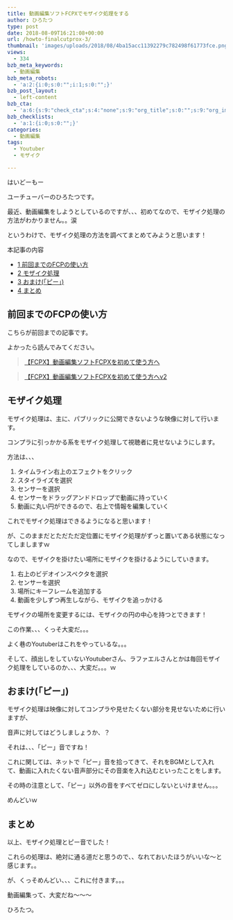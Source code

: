 ```yaml
---
title: 動画編集ソフトFCPXでモザイク処理をする
author: ひろたつ
type: post
date: 2018-08-09T16:21:08+00:00
url: /howto-finalcutprox-3/
thumbnail: 'images/uploads/2018/08/4ba15acc11392279c782498f61773fce.png?fit=304%2C171&ssl=1'
views:
  - 334
bzb_meta_keywords:
  - 動画編集
bzb_meta_robots:
  - 'a:2:{i:0;s:0:"";i:1;s:0:"";}'
bzb_post_layout:
  - left-content
bzb_cta:
  - 'a:6:{s:9:"check_cta";s:4:"none";s:9:"org_title";s:0:"";s:9:"org_image";s:0:"";s:11:"org_content";s:0:"";s:15:"org_button_text";s:0:"";s:14:"org_button_url";s:0:"";}'
bzb_checklists:
  - 'a:1:{i:0;s:0:"";}'
categories:
  - 動画編集
tags:
  - Youtuber
  - モザイク

---
```

はいどーもー

ユーチューバーのひろたつです。

最近、動画編集をしようとしているのですが、、、初めてなので、モザイク処理の方法がわかりません。。涙

というわけで、モザイク処理の方法を調べてまとめてみようと思います！

<!--more-->

<div id="toc_container" class="toc_transparent no_bullets">
  <p class="toc_title">
    本記事の内容
  </p>

  <ul class="toc_list">
    <li>
      <a href="#FCP"><span class="toc_number toc_depth_1">1</span> 前回までのFCPの使い方</a>
    </li>
    <li>
      <a href="#i"><span class="toc_number toc_depth_1">2</span> モザイク処理</a>
    </li>
    <li>
      <a href="#i-2"><span class="toc_number toc_depth_1">3</span> おまけ(「ピー」)</a>
    </li>
    <li>
      <a href="#i-3"><span class="toc_number toc_depth_1">4</span> まとめ</a>
    </li>
  </ul>
</div>

## <span id="FCP">前回までのFCPの使い方</span>

こちらが前回までの記事です。

よかったら読んでみてください。

<blockquote class="wp-embedded-content" data-secret="O3w8pQ4V0Z">
  <p>
    <a href="https://hirotatsu.me/howto-finalcutprox/">【FCPX】動画編集ソフトFCPXを初めて使う方へ</a>
  </p>
</blockquote>

<iframe class="wp-embedded-content" sandbox="allow-scripts" security="restricted" style="position: absolute; clip: rect(1px, 1px, 1px, 1px);" src="https://hirotatsu.me/howto-finalcutprox/embed/#?secret=O3w8pQ4V0Z" data-secret="O3w8pQ4V0Z" width="500" height="282" title="&#8220;【FCPX】動画編集ソフトFCPXを初めて使う方へ&#8221; &#8212; 世界のひろたつから" frameborder="0" marginwidth="0" marginheight="0" scrolling="no"></iframe>

<blockquote class="wp-embedded-content" data-secret="8jpOLjGMMc">
  <p>
    <a href="https://hirotatsu.me/howto-finalcutprox-2/">【FCPX】動画編集ソフトFCPXを初めて使う方へv2</a>
  </p>
</blockquote>

<iframe class="wp-embedded-content" sandbox="allow-scripts" security="restricted" style="position: absolute; clip: rect(1px, 1px, 1px, 1px);" src="https://hirotatsu.me/howto-finalcutprox-2/embed/#?secret=8jpOLjGMMc" data-secret="8jpOLjGMMc" width="500" height="282" title="&#8220;【FCPX】動画編集ソフトFCPXを初めて使う方へv2&#8221; &#8212; 世界のひろたつから" frameborder="0" marginwidth="0" marginheight="0" scrolling="no"></iframe>

## <span id="i">モザイク処理</span>

モザイク処理は、主に、パブリックに公開できないような映像に対して行います。

コンプラに引っかかる系をモザイク処理して視聴者に見せないようにします。

方法は、、、

  1. タイムライン右上のエフェクトをクリック
  2. スタイライズを選択
  3. センサーを選択
  4. センサーをドラッグアンドドロップで動画に持っていく
  5. 動画に丸い円ができるので、右上で情報を編集していく

これでモザイク処理はできるようになると思います！

が、このままだとただただ定位置にモザイク処理がずっと置いてある状態になってしましますｗ

なので、モザイクを掛けたい場所にモザイクを掛けるようにしていきます。

  1. 右上のビデオインスペクタを選択
  2. センサーを選択
  3. 場所にキーフレームを追加する
  4. 動画を少しずつ再生しながら、モザイクを追っかける

モザイクの場所を変更するには、モザイクの円の中心を持つとできます！

この作業、、、くっそ大変だ。。。

よく巷のYoutuberはこれをやっているな。。。

そして、顔出しをしていないYoutuberさん、ラファエルさんとかは毎回モザイク処理をしているのか、、、大変だ。。。ｗ

## <span id="i-2">おまけ(「ピー」)</span>

モザイク処理は映像に対してコンプラや見せたくない部分を見せないために行いますが、

音声に対してはどうしましょうか、？

それは、、、「ピー」音ですね！

これに関しては、ネットで「ピー」音を拾ってきて、それをBGMとして入れて、動画に入れたくない音声部分にその音楽を入れ込むといったことをします。

その時の注意として、「ピー」以外の音をすべてゼロにしないといけません。。。

めんどいｗ

## <span id="i-3">まとめ</span>

以上、モザイク処理とピー音でした！

これらの処理は、絶対に通る道だと思うので、、なれておいたほうがいいな〜と感じます。。

が、くっそめんどい、、、これに付きます。。。

動画編集って、大変だね〜〜〜

ひろたつ。

<div style="font-size: 0px; height: 0px; line-height: 0px; margin: 0; padding: 0; clear: both;">
</div>
